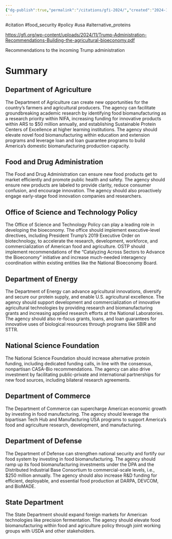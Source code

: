 ```yaml
---
{"dg-publish":true,"permalink":"/citations/gfi-2024/","created":"2024-11-28T19:38:39.744+00:00","updated":"2025-09-28T23:41:14.359+01:00"}
---
```


#citation #food_security #policy 
#usa #alternative_proteins 

https://gfi.org/wp-content/uploads/2024/11/Trump-Administration-Recommendations-Building-the-agricultural-bioeconomy.pdf

Recommendations to the incoming Trump administration


# Summary
## Department of Agriculture  
The Department of Agriculture can create new opportunities for the country’s farmers and agricultural producers. The agency can facilitate groundbreaking academic research by identifying food biomanufacturing as a research priority within NIFA, increasing funding for innovative products within ARS to $50 million annually, and establishing Sustainable Protein Centers of Excellence at higher learning institutions. The agency should elevate novel food biomanufacturing within education and extension programs and leverage loan and loan guarantee programs to build America’s domestic biomanufacturing production capacity.  

## Food and Drug Administration  
The Food and Drug Administration can ensure new food products get to market efficiently and promote public health and safety. The agency should ensure new products are labeled to provide clarity, reduce consumer confusion, and encourage innovation. The agency should also proactively engage early-stage food innovation companies and researchers.  

## Office of Science and Technology Policy  
The Office of Science and Technology Policy can play a leading role in developing the bioeconomy. The office should implement executive-level directives, including President Trump’s 2019 Executive Order on biotechnology, to accelerate the research, development, workforce, and commercialization of American food and agriculture. OSTP should implement recommendations of the “Catalyzing Across Sectors to Advance the Bioeconomy” initiative and increase much-needed interagency coordination within existing entities like the National Bioeconomy Board.  

## Department of Energy  
The Department of Energy can advance agricultural innovations, diversify and secure our protein supply, and enable U.S. agricultural excellence. The agency should support development and commercialization of innovative agricultural technologies by providing research and biomanufacturing grants and increasing applied research efforts at the National Laboratories. The agency should also re-focus grants, loans, and loan guarantees for innovative uses of biological resources through programs like SBIR and STTR.  

## National Science Foundation  
The National Science Foundation should increase alternative protein funding, including dedicated funding calls, in line with the consensus, nonpartisan CASA-Bio recommendations. The agency can also drive investment by facilitating public-private and international partnerships for new food sources, including bilateral research agreements.  

## Department of Commerce  
The Department of Commerce can supercharge American economic growth by investing in food manufacturing. The agency should leverage the bipartisan Tech Hub and Manufacturing USA programs to support America’s food and agriculture research, development, and manufacturing.  

## Department of Defense  
The Department of Defense can strengthen national security and fortify our food system by investing in food biomanufacturing. The agency should ramp up its food biomanufacturing investments under the DPA and the Distributed Industrial Base Consortium to commercial-scale levels, i.e., $250 million annually. The agency should also increase R&D funding for efficient, deployable, and essential food production at DARPA, DEVCOM, and BioMADE.  

## State Department  
The State Department should expand foreign markets for American technologies like precision fermentation. The agency should elevate food biomanufacturing within food and agriculture policy through joint working groups with USDA and other stakeholders.  